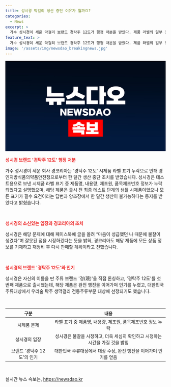 ```yaml
---
title: 성시경 막걸리 생산 중단 이유가 뭘까요?
categories:
  - News
excerpt: >
  가수 성시경이 세운 막걸리 브랜드 경탁주 12도가 행정 처분을 받았다. 제품 라벨의 일부 정보가 누락돼서 양조장에서 한 달간 생산 중단 조치가 내려졌다. 성시경은 불찰을 인정하고 재정비를 위해 8월 2일까지 재판매를 중지할 계획이다. 경코리아는 미흡한 부분을 세심하게 확인하고 시정하겠다는 뜻을 밝혔다. 앞서 성시경은 지난 2월 첫번째 제품 경탁주 12도를 출시한 후 완전 행진을 거듭해 인기를 얻었으나 이번 불찰로 인해 행정 처분을 받은 상황이다.
feature_text: >
  가수 성시경이 세운 막걸리 브랜드 경탁주 12도가 행정 처분을 받았다. 제품 라벨의 일부 정보가 누락돼서 양조장에서 한 달간 생산 중단 조치가 내려졌다. 성시경은 불찰을 인정하고 재정비를 위해 8월 2일까지 재판매를 중지할 계획이다. 경코리아는 미흡한 부분을 세심하게 확인하고 시정하겠다는 뜻을 밝혔다. 앞서 성시경은 지난 2월 첫번째 제품 경탁주 12도를 출시한 후 완전 행진을 거듭해 인기를 얻었으나 이번 불찰로 인해 행정 처분을 받은 상황이다.
image: '/assets/img/newsdao_breakingnews.jpg'
---
```


<p><img src="/assets/img/newsdao_breakingnews.jpg" alt="ranknews 속보" /></p>

<p><b><span style="color: #ee2323;">성시경 브랜드 '경탁주 12도' 행정 처분</span></b></p>

<p>가수 성시경이 세운 회사 경코리아는 '경탁주 12도' 시제품 라벨 표기 누락으로 인해 경인지방식품의약품안전청으로부터 한 달간 생산 중단 조치를 받았습니다. 성시경은 테스트용으로 보낸 시제품 라벨 표기 중 제품명, 내용량, 제조원, 품목제조번호 정보가 누락되었다고 설명했으며, 해당 제품은 출시 전 최종 테스트 단계의 샘플 시제품이었으나 모든 표기가 필수 요건이라는 답변과 양조장에서 한 달간 생산이 불가능하다는 통지를 받았다고 밝혔습니다.</p>

<p data-ke-size="size16">&nbsp;</p>

<p><b><span style="color: #ee2323;">성시경의 소신있는 입장과 경코리아의 조치</span></b></p>

<p>성시경은 해당 문제에 대해 페이스북에 글을 올려 “마음이 성급했던 나 때문에 불찰이 생겼다”며 잘못된 점을 시정하겠다는 뜻을 밝혀, 경코리아도 해당 제품에 모든 상품 정보를 기재하고 재정비 후 다시 판매할 계획이라고 전했습니다.</p>

<p data-ke-size="size16">&nbsp;</p>

<p><b><span style="color: #ee2323;">성시경의 브랜드 '경탁주 12도'와 인기</span></b></p>

<p>성시경은 자신의 이름을 딴 주류 브랜드 '경(璄)'을 직접 론칭하고, '경탁주 12도'를 첫 번째 제품으로 출시했는데, 해당 제품은 완전 행진을 이어가며 인기를 누렸고, 대한민국 주류대상에서 우리술 탁주 생막걸리 전통주류부문 대상에 선정되기도 했습니다.</p>

<p data-ke-size="size16">&nbsp;</p>

<table>
    <thead>
        <tr>
            <th style="text-align: center;">구분</th>
            <th style="text-align: center;">내용</th>
        </tr>
    </thead>
    <tbody>
        <tr>
            <td style="text-align: center;">시제품 문제</td>
            <td style="text-align: center;">라벨 표기 중 제품명, 내용량, 제조원, 품목제조번호 정보 누락</td>
        </tr>
        <tr>
            <td style="text-align: center;">성시경의 입장</td>
            <td style="text-align: center;">성시경은 불찰을 시정하고, 더욱 세심히 확인하고 시정하는 시간을 가질 것을 밝힘</td>
        </tr>
        <tr>
            <td style="text-align: center;">브랜드 '경탁주 12도'의 인기</td>
            <td style="text-align: center;">대한민국 주류대상에서 대상 수상, 완전 행진을 이어가며 인기를 얻음</td>
        </tr>
    </tbody>
</table>

<p data-ke-size="size16">&nbsp;</p>
실시간 뉴스 속보는, <a href="https://newsdao.kr" rel="dofollow">https://newsdao.kr</a>


